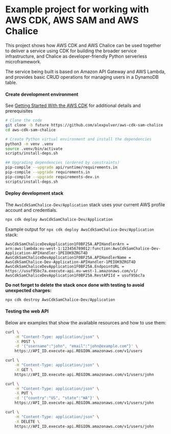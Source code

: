 # Example project for working with AWS CDK, AWS SAM and AWS Chalice

This project shows how AWS CDK and AWS Chalice can be used
together to deliver a service using CDK for building the broader service
infrastructure, and Chalice as developer-friendly Python serverless 
microframework.

The service being built is based on Amazon API Gateway and AWS Lambda, 
and provides basic CRUD operations for managing users in a DynamoDB table.

#### Create development environment

See [Getting Started With the AWS CDK](https://docs.aws.amazon.com/cdk/latest/guide/getting_started.html)
for additional details and prerequisites

```bash
# Clone the code
git clone -b future https://github.com/alexpulver/aws-cdk-sam-chalice
cd aws-cdk-sam-chalice

# Create Python virtual environment and install the dependencies
python3 -m venv .venv
source .venv/bin/activate
scripts/install-deps.sh

## Upgrading dependencies (ordered by constraints)
pip-compile --upgrade api/runtime/requirements.in
pip-compile --upgrade requirements.in
pip-compile --upgrade requirements-dev.in
scripts/install-deps.sh
```

#### Deploy development stack

The `AwsCdkSamChalice-Dev/Application` stack uses your current AWS profile account and credentials.

```bash
npx cdk deploy AwsCdkSamChalice-Dev/Application
```

Example output for `npx cdk deploy AwsCdkSamChalice-Dev/Application` stack:

```text
AwsCdkSamChaliceDevApplication1F0BF25A.APIHandlerArn = arn:aws:lambda:eu-west-1:123456789012:function:AwsCdkSamChalice-Dev-Application-APIHandler-1PEIOK9ZRGT4D
AwsCdkSamChaliceDevApplication1F0BF25A.APIHandlerName = AwsCdkSamChalice-Dev-Application-APIHandler-1PEIOK9ZRGT4D
AwsCdkSamChaliceDevApplication1F0BF25A.EndpointURL = https://usuf95bc7a.execute-api.eu-west-1.amazonaws.com/v1/
AwsCdkSamChaliceDevApplication1F0BF25A.RestAPIId = usuf95bc7a
```

**Do not forget to delete the stack once done with testing to avoid unexpected
charges:**
```bash
npx cdk destroy AwsCdkSamChalice-Dev/Application
```

#### Testing the web API

Below are examples that show the available resources and how to use them:

```bash
curl \
    -H "Content-Type: application/json" \
    -X POST \
    -d '{"username":"john", "email":"john@example.com"}' \
    https://API_ID.execute-api.REGION.amazonaws.com/v1/users

curl \
    -H "Content-Type: application/json" \
    -X GET \
    https://API_ID.execute-api.REGION.amazonaws.com/v1/users/john

curl \
    -H "Content-Type: application/json" \
    -X PUT \
    -d '{"country":"US", "state":"WA"}' \
    https://API_ID.execute-api.REGION.amazonaws.com/v1/users/john

curl \
    -H "Content-Type: application/json" \
    -X DELETE \
    https://API_ID.execute-api.REGION.amazonaws.com/v1/users/john
```
